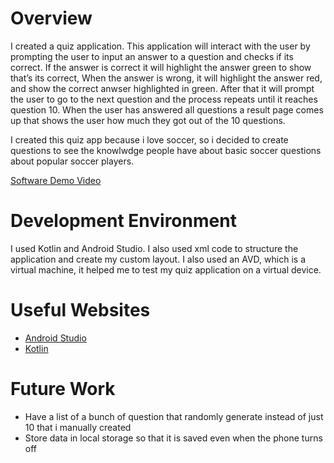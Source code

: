 # Overview


I created a quiz application. This application will interact with the user by prompting the user to input an answer to a question and checks if its correct. If the answer is correct it will highlight the answer green to show that’s its correct, When the answer is wrong, it will highlight
the answer red, and show the correct anwser highlighted in green. After that it will prompt the user to go to the next question and the process repeats until it reaches question 10. When the user has answered all questions a result page comes up that shows the user how much they got out of the 10 questions.


I created this quiz app because i love soccer, so i decided to create questions to see the knowlwdge people have about basic soccer questions about popular soccer players. 

[Software Demo Video](http://youtube.link.goes.here)

# Development Environment


I used Kotlin and Android Studio. I also used xml code to
structure the application and create my custom layout. I also used an AVD,
which is a virtual machine, it helped me to test my quiz application on a virtual device. 

# Useful Websites

* [Android Studio](https://developer.android.com/studio)
* [Kotlin](https://kotlinlang.org/docs/home.html)

# Future Work


* Have a list of a bunch of question that randomly generate instead of just 10 that i manually created
* Store data in local storage so that it is saved even when the phone turns off